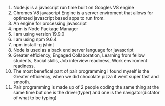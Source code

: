 1. Node.js is a javascript run time built on Googles V8 engine
2. Chromes V8 javascript Engine is a server enviroment that allows for optimzed javascript based apps to run from.
3. An engine for processing javascript 
4. npm is Node Package Manager
5. I am using version 19.9.0
6. I am using npm 9.6.4
7. npm install -g jshint
8. Node is used as a back end server language for javascript
1. Greater efficiency, Engaged Collaboration, Learning from fellow students, Social skills, Job interview readiness, Work enviroment readiness.
2. The most benefical part of pair programming i found myself is the Greater efficiency, when we did chocolate pizza it went super fast and smooth.
3. Pair programming is made up of 2 people coding the same thing at the same time but one is the driver(typer) and one is the navigator(dictator of what to be typing)
 
